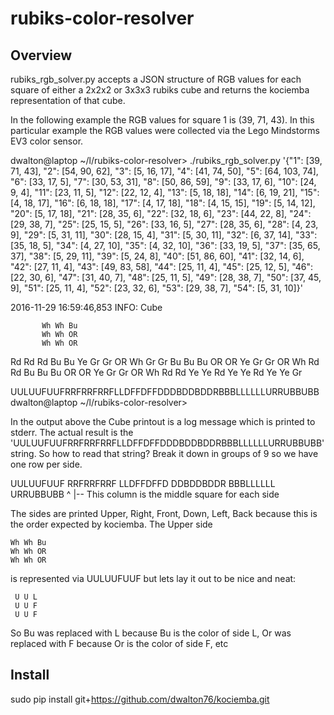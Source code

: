 # rubiks-color-resolver

## Overview

rubiks_rgb_solver.py accepts a JSON structure of RGB values for each square of
either a 2x2x2 or 3x3x3 rubiks cube and returns the kociemba representation of
that cube.

In the following example the RGB values for square 1 is (39, 71, 43).  In this
particular example the RGB values were collected via the Lego Mindstorms EV3
color sensor.

dwalton@laptop ~/l/rubiks-color-resolver> ./rubiks_rgb_solver.py '{"1": [39, 71, 43], "2": [54, 90, 62], "3": [5, 16, 17], "4": [41, 74, 50], "5": [64, 103, 74], "6": [33, 17, 5], "7": [30, 53, 31], "8": [50, 86, 59], "9": [33, 17, 6], "10": [24, 9, 4], "11": [23, 11, 5], "12": [22, 12, 4], "13": [5, 18, 18], "14": [6, 19, 21], "15": [4, 18, 17], "16": [6, 18, 18], "17": [4, 17, 18], "18": [4, 15, 15], "19": [5, 14, 12], "20": [5, 17, 18], "21": [28, 35, 6], "22": [32, 18, 6], "23": [44, 22, 8], "24": [29, 38, 7], "25": [25, 15, 5], "26": [33, 16, 5], "27": [28, 35, 6], "28": [4, 23, 9], "29": [5, 31, 11], "30": [28, 15, 4], "31": [5, 30, 11], "32": [6, 37, 14], "33": [35, 18, 5], "34": [4, 27, 10], "35": [4, 32, 10], "36": [33, 19, 5], "37": [35, 65, 37], "38": [5, 29, 11], "39": [5, 24, 8], "40": [51, 86, 60], "41": [32, 14, 6], "42": [27, 11, 4], "43": [49, 83, 58], "44": [25, 11, 4], "45": [25, 12, 5], "46": [22, 30, 6], "47": [31, 40, 7], "48": [25, 11, 5], "49": [28, 38, 7], "50": [37, 45, 9], "51": [25, 11, 4], "52": [23, 32, 6], "53": [29, 38, 7], "54": [5, 31, 10]}'

2016-11-29 16:59:46,853  INFO: Cube

           Wh Wh Bu
           Wh Wh OR
           Wh Wh OR
 Rd Rd Rd  Bu Bu Ye  Gr Gr OR  Wh Gr Gr
 Bu Bu Bu  OR OR Ye  Gr Gr OR  Wh Rd Rd
 Bu Bu Bu  OR OR Ye  Gr Gr OR  Wh Rd Rd
           Ye Ye Rd
           Ye Ye Rd
           Ye Ye Gr


UULUUFUUFRRFRRFRRFLLDFFDFFDDDBDDBDDRBBBLLLLLLURRUBBUBB
dwalton@laptop ~/l/rubiks-color-resolver>


In the output above the Cube printout is a log message which is printed to stderr.
The actual result is the 'UULUUFUUFRRFRRFRRFLLDFFDFFDDDBDDBDDRBBBLLLLLLURRUBBUBB'
string. So how to read that string? Break it down in groups of 9 so we have one
row per side.

UULUUFUUF
RRFRRFRRF
LLDFFDFFD
DDBDDBDDR
BBBLLLLLL
URRUBBUBB
    ^
    |-- This column is the middle square for each side

The sides are printed Upper, Right, Front, Down, Left, Back because this is the
order expected by kociemba. The Upper side

    Wh Wh Bu
    Wh Wh OR
    Wh Wh OR

is represented via UULUUFUUF but lets lay it out to be nice and neat:

     U U L
     U U F
     U U F

So Bu was replaced with L because Bu is the color of side L, Or was replaced
with F because Or is the color of side F, etc

## Install
sudo pip install git+https://github.com/dwalton76/kociemba.git

